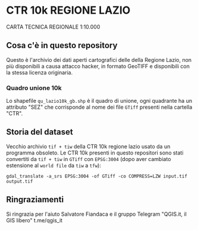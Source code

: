 # CTR 10k REGIONE LAZIO

CARTA TECNICA REGIONALE 1:10.000

## Cosa c'è in questo repository
Questo è l'archivio dei dati aperti cartografici delle della Regione Lazio, non più disponibili a causa attacco hacker, in formato GeoTIFF e disponibili con la stessa licenza originaria.

### Quadro unione 10k
Lo shapefile `qu_lazio10k_gb.shp` è il quadro di unione, ogni quadrante ha un attributo "SEZ" che
corrisponde al nome dei file `GTiff` presenti nella cartella "CTR".

## Storia del dataset
Vecchio archivio `tif + tiw` della CTR 10k regione lazio usato da un programma obsoleto. Le CTR 10k presenti in questo repositori sono stati convertiti da `tif + tiw` in `GTiff` con `EPSG:3004` (dopo aver cambiato estensione al `world file` da `tiw` a `tfw`):

```
gdal_translate -a_srs EPSG:3004 -of GTiff -co COMPRESS=LZW input.tif output.tif
```

## Ringraziamenti
Si ringrazia per l'aiuto Salvatore Fiandaca e il gruppo Telegram "QGIS.it, il GIS libero" t.me/qgis_it
